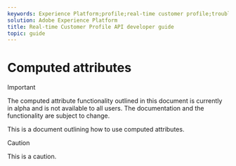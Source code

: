 ```yaml
---
keywords: Experience Platform;profile;real-time customer profile;troubleshooting;API
solution: Adobe Experience Platform
title: Real-time Customer Profile API developer guide
topic: guide
---
```


# Computed attributes

>[!IMPORTANT]
>The computed attribute functionality outlined in this document is currently in alpha and is not available to all users. The documentation and the functionality are subject to change.

This is a document outlining how to use computed attributes.

>[!CAUTION]
>This is a caution.